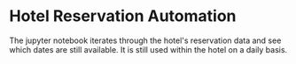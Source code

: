 # Hotel Reservation Automation

The jupyter notebook iterates through the hotel's reservation data and see which dates are still available. It is still used within the hotel on a daily basis.
